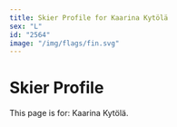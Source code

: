 ```yaml
---
title: Skier Profile for Kaarina Kytölä
sex: "L"
id: "2564"
image: "/img/flags/fin.svg" 
---
```


# Skier Profile

This page is for: Kaarina Kytölä.
    